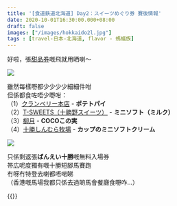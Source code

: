 ```yaml
---
title: '[食道鉄道北海道] Day2：スイーツめぐり券 賽後情報'
date: 2020-10-01T16:30:00.000+08:00
draft: false
images: ["/images/hokkaido2l.jpg"]
tags : [travel-日本-北海道, flavor - 螞蟻族]
---
```


好啦，張[甜品券](https://hidie.net/hokkaido2c/)嘅飛就用晒喇～  

![](/images/ged020.jpg)

雖然每樣嘢都少少少少細細件咁  
但係都食咗唔少嘢咁：  
（1）[クランベリー本店](https://hidie.net/hokkaido2e/) - **ポテトパイ**   
（2）[T-SWEETS（十勝野スイーツ）](https://hidie.net/hokkaido2f/) - **ミニソフト（ミルク）**   
（3）[柳月](https://hidie.net/hokkaido2i/) - **COCOこの実**  
（4）[十勝しんむら牧場](https://hidie.net/hokkaido2k/) - **カップのミニソフトクリーム**  

![](/images/hokkaido2l.jpg)

只係剩返張**ばんえい十勝**嘅無料入場券  
帯広呢度獨有嘅十勝短腳馬賽跑  
冇呀冇特登去喇都唔啱睇  
（香港嘅馬場我都只係去過啲馬會餐廳食嘢咋...）  
  
  
  
{{<hokkaido>}}
